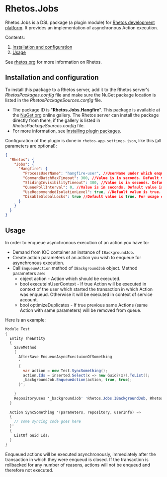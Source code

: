 # Rhetos.Jobs

Rhetos.Jobs is a DSL package (a plugin module) for [Rhetos development platform](https://github.com/Rhetos/Rhetos).
It provides an implementation of asynchronous Action execution.

Contents:

1. [Installation and configuration](#installation-and-configuration)
2. [Usage](#usage)

See [rhetos.org](http://www.rhetos.org/) for more information on Rhetos.

## Installation and configuration

To install this package to a Rhetos server, add it to the Rhetos server's *RhetosPackages.config* file
and make sure the NuGet package location is listed in the *RhetosPackageSources.config* file.

* The package ID is "**Rhetos.Jobs.Hangfire**".
  This package is available at the [NuGet.org](https://www.nuget.org/) online gallery.
  The Rhetos server can install the package directly from there, if the gallery is listed in *RhetosPackageSources.config* file.
* For more information, see [Installing plugin packages](https://github.com/Rhetos/Rhetos/wiki/Installing-plugin-packages).

Configuration of the plugin is done in `rhetos-app.settings.json`, like this (all parameters are optional):

```json
{
  "Rhetos": {
    "Jobs": {
      "Hangfire": {
        "ProcessUserName": "hangfire-user", //UserName under which enqueued actions will be executed if action is not enqueued with executeInUserContext=true. If ommited then UserName of the account of the app pool user will be used.
        "CommandBatchMaxTimeout": 300, //Value is in seconds. Default value is 300. For usage of the option see Hangfire documentation.
        "SlidingInvisibilityTimeout": 300, //Value is in seconds. Default value is 300. For usage of the option see Hangfire documentation.
        "QueuePollInterval": 0, //Value is in seconds. Default value is 0. For usage of the option see Hangfire documentation.
        "UseRecommendedIsolationLevel": true, //Default value is true. For usage of the option see Hangfire documentation.
        "DisableGlobalLocks": true //Default value is true. For usage of the option see Hangfire documentation.
	  }
	}
  }
}
```

## Usage

In order to enqueue asynchronous execution of an action you have to:

* Demand from IOC container an instance of `IBackgroundJob`.
* Create action parameters of an action you wish to enqueue for asynchronous execution.
* Call `EnqueueAction` method of `IBackgroundJob` object. Method parameters are:
  * object action - Action which should be executed.
  * bool executeInUserContext - If true Action will be executed in context of the user which started the transaction in which Action was enqueud. Otherwise it will be executed in context of service account.
  * bool optimizeDuplicates - If true previous same Actions (same Action with same parameters) will be removed from queue.

Here is an example:

```cs
Module Test
{
  Entity TheEntity
  {
    SaveMethod
    {
      AfterSave EnqueueAsyncExectuionOfSomething
      '
      {
        var action = new Test.SyncSomething();
        action.Ids = inserted.Select(x => new Guid?(x)).ToList();
        _backgroundJob.EnqueueAction(action, true, true);
      }';
      
    }
    RepositoryUses '_backgroundJob' 'Rhetos.Jobs.IBackgroundJob, Rhetos.Jobs.Abstractions';
  }
  
  Action SyncSomething '(parameters, repository, userInfo) =>
  {
    // some syncing code goes here
  }'
  {
    ListOf Guid Ids;
  }
}
```

Enqueued actions will be executed asynchronously, immediately after the transaction in which they were enqueud is closed. If the transaction is rollbacked for any number of reasons, actions will not be enqueud and therefore not executed.